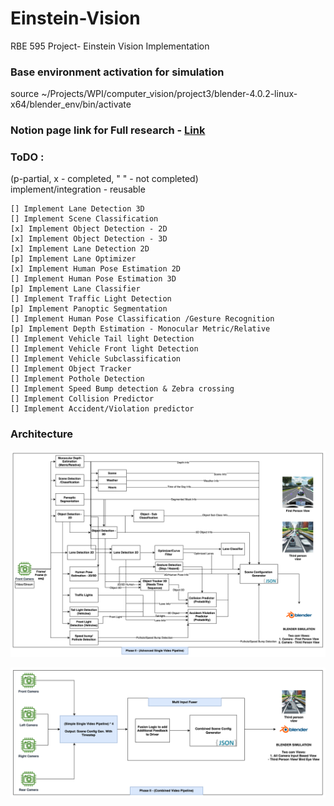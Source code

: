 # Einstein-Vision
RBE 595 Project- Einstein Vision Implementation


### Base environment activation for simulation 

source ~/Projects/WPI/computer_vision/project3/blender-4.0.2-linux-x64/blender_env/bin/activate


### Notion page link for Full research - [Link](https://udaygirish.notion.site/Project-3-Visualization-f941159cac53424481ffd8e4834c9e98?pvs=74)



### ToDO :
(p-partial, x - completed, " " - not completed) \
implement/integration - reusable 

    [] Implement Lane Detection 3D
    [] Implement Scene Classification
    [x] Implement Object Detection - 2D 
    [x] Implement Object Detection - 3D
    [x] Implement Lane Detection 2D
    [p] Implement Lane Optimizer
    [x] Implement Human Pose Estimation 2D
    [] Implement Human Pose Estimation 3D
    [p] Implement Lane Classifier
    [] Implement Traffic Light Detection
    [p] Implement Panoptic Segmentation 
    [] Implement Human Pose Classification /Gesture Recognition
    [p] Implement Depth Estimation - Monocular Metric/Relative
    [] Implement Vehicle Tail light Detection
    [] Implement Vehicle Front light Detection
    [] Implement Vehicle Subclassification
    [] Implement Object Tracker
    [] Implement Pothole Detection
    [] Implement Speed Bump detection & Zebra crossing
    [] Implement Collision Predictor
    [] Implement Accident/Violation predictor


### Architecture 

![Temp Architecture](images/Temp_Architecture.png)


![4 Cam Pipeline](images/4_Cam_Pipeline.png)
